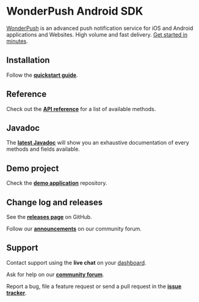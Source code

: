 # WonderPush Android SDK

[WonderPush](https://www.wonderpush.com) is an advanced push notification service for iOS and Android applications and Websites. High volume and fast delivery. [Get started in minutes](https://dashboard.wonderpush.com/account/signup).

## Installation

Follow the [**quickstart guide**](https://docs.wonderpush.com/v1/docs/android-quickstart).

## Reference

Check out the [**API reference**](https://docs.wonderpush.com/docs/android-sdk) for a list of available methods.

## Javadoc

The [**latest Javadoc**](https://wonderpush.github.io/wonderpush-android-sdk/) will show you an exhaustive documentation of every methods and fields available.

## Demo project

Check the [**demo application**](https://github.com/wonderpush/wonderpush-android-demo) repository.

## Change log and releases

See the [**releases page**](https://github.com/wonderpush/wonderpush-android-sdk/releases) on GitHub.

Follow our [**announcements**](https://discuss.wonderpush.com/c/announcements) on our community forum.

## Support

Contact support using the **live chat** on your [dashboard](https://dashboard.wonderpush.com/).

Ask for help on our [**community forum**](https://discuss.wonderpush.com/c/support).

Report a bug, file a feature request or send a pull request in the [**issue tracker**](https://github.com/wonderpush/wonderpush-android-sdk/issues).
